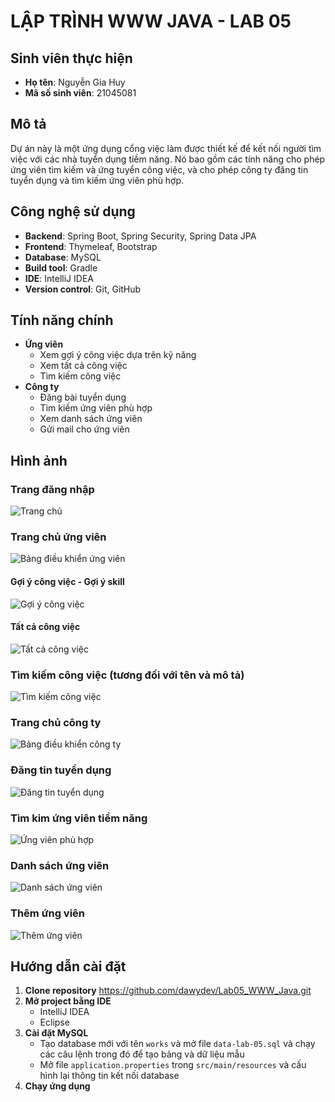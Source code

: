 # LẬP TRÌNH WWW JAVA - LAB 05

## Sinh viên thực hiện
- **Họ tên**: Nguyễn Gia Huy
- **Mã số sinh viên**: 21045081
  
## Mô tả
Dự án này là một ứng dụng cổng việc làm được thiết kế để kết nối người tìm việc với các nhà tuyển dụng tiềm năng. Nó bao gồm các tính năng cho phép ứng viên tìm kiếm và ứng tuyển công việc, và cho phép công ty đăng tin tuyển dụng và tìm kiếm ứng viên phù hợp.

## Công nghệ sử dụng
- **Backend**: Spring Boot, Spring Security, Spring Data JPA
- **Frontend**: Thymeleaf, Bootstrap
- **Database**: MySQL
- **Build tool**: Gradle
- **IDE**: IntelliJ IDEA
- **Version control**: Git, GitHub


## Tính năng chính
- **Ứng viên**
  - Xem gợi ý công việc dựa trên kỹ năng
  - Xem tất cả công việc
  - Tìm kiếm công việc
- **Công ty**
  - Đăng bài tuyển dụng
  - Tìm kiếm ứng viên phù hợp
  - Xem danh sách ứng viên
  - Gửi mail cho ứng viên

## Hình ảnh 

### Trang đăng nhập
![Trang chủ](screenshots/login.png)

### Trang chủ ứng viên
![Bảng điều khiển ứng viên](screenshots/candidate-page.png)

#### Gợi ý công việc - Gợi ý skill
![Gợi ý công việc](screenshots/candidate-page-1.png)

#### Tất cả công việc
![Tất cả công việc](screenshots/candidate-page-2.png)

### Tìm kiếm công việc (tương đối với tên và mô tả)
![Tìm kiếm công việc](screenshots/timKiemTuongDoi.png)

### Trang chủ công ty
![Bảng điều khiển công ty](screenshots/company-page.png)

### Đăng tin tuyển dụng
![Đăng tin tuyển dụng](screenshots/post-job.png)

### Tìm kim ứng viên tiềm năng
![Ứng viên phù hợp](screenshots/suitable-candidates.png)

### Danh sách ứng viên
![Danh sách ứng viên](screenshots/candidates-list.png)

### Thêm ứng viên
![Thêm ứng viên](screenshots/add.png)


## Hướng dẫn cài đặt
1. **Clone repository**
   https://github.com/dawydev/Lab05_WWW_Java.git
2. **Mở project bằng IDE**
   - IntelliJ IDEA
   - Eclipse
3. **Cài đặt MySQL**
    - Tạo database mới với tên `works` và mở file `data-lab-05.sql` và chạy các câu lệnh trong đó để tạo bảng và dữ liệu mẫu
    - Mở file `application.properties` trong `src/main/resources` và cấu hình lại thông tin kết nối database
4. **Chạy ứng dụng**

